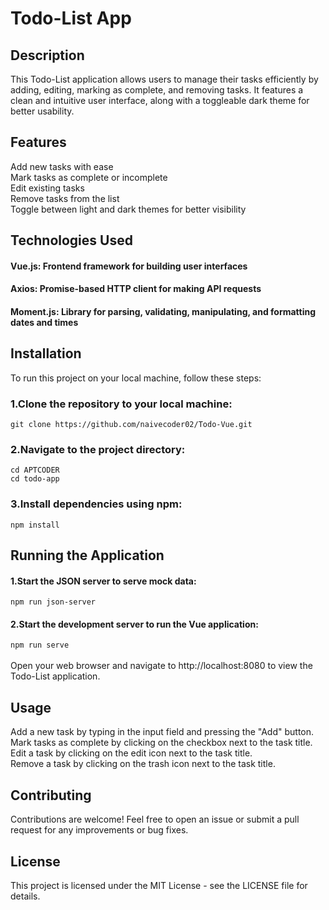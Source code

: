 # Todo-List App

## Description
This Todo-List application allows users to manage their tasks efficiently by adding, editing, marking as complete, and removing tasks. It features a clean and intuitive user interface, along with a toggleable dark theme for better usability.

## Features
Add new tasks with ease<br>
Mark tasks as complete or incomplete<br>
Edit existing tasks<br>
Remove tasks from the list<br>
Toggle between light and dark themes for better visibility
## Technologies Used
#### Vue.js: Frontend framework for building user interfaces
#### Axios: Promise-based HTTP client for making API requests
#### Moment.js: Library for parsing, validating, manipulating, and formatting dates and times
## Installation
To run this project on your local machine, follow these steps:

### 1.Clone the repository to your local machine:
`git clone https://github.com/naivecoder02/Todo-Vue.git`

### 2.Navigate to the project directory:
`cd APTCODER`<br>
`cd todo-app`

### 3.Install dependencies using npm:
`npm install`

## Running the Application
#### 1.Start the JSON server to serve mock data:
`npm run json-server`
#### 2.Start the development server to run the Vue application:
`npm run serve`<br><br>
Open your web browser and navigate to http://localhost:8080 to view the Todo-List application.

## Usage
Add a new task by typing in the input field and pressing the "Add" button.<br>
Mark tasks as complete by clicking on the checkbox next to the task title.<br>
Edit a task by clicking on the edit icon next to the task title.<br>
Remove a task by clicking on the trash icon next to the task title.<br>

## Contributing
Contributions are welcome! Feel free to open an issue or submit a pull request for any improvements or bug fixes.

## License
This project is licensed under the MIT License - see the LICENSE file for details.

